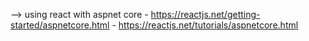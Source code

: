 --> using react with aspnet core
    - https://reactjs.net/getting-started/aspnetcore.html
    - https://reactjs.net/tutorials/aspnetcore.html